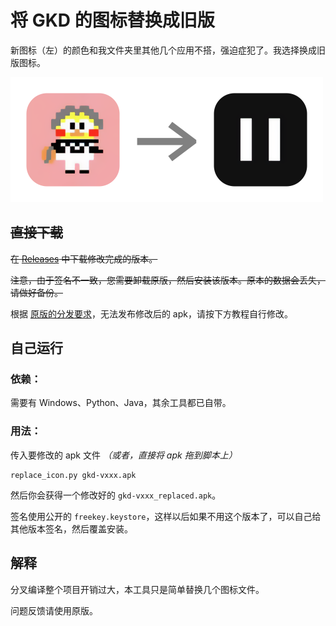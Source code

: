 # 将 GKD 的图标替换成旧版
新图标（左）的颜色和我文件夹里其他几个应用不搭，强迫症犯了。我选择换成旧版图标。

<img src="theme.png" width="500px">

## ~~直接下载~~
~~在 [Releases](https://github.com/zetaloop/gkd-replace-icon/releases) 中下载修改完成的版本。~~

~~注意，由于签名不一致，您需要卸载原版，然后安装该版本。原本的数据会丢失，请做好备份。~~

根据 [原版的分发要求](https://github.com/orgs/gkd-kit/discussions/679)，无法发布修改后的 apk，请按下方教程自行修改。

## 自己运行
### 依赖：
需要有 Windows、Python、Java，其余工具都已自带。

### 用法：
传入要修改的 apk 文件 _（或者，直接将 apk 拖到脚本上）_
```
replace_icon.py gkd-vxxx.apk
```
然后你会获得一个修改好的 `gkd-vxxx_replaced.apk`。

签名使用公开的 `freekey.keystore`，这样以后如果不用这个版本了，可以自己给其他版本签名，然后覆盖安装。

## 解释
分叉编译整个项目开销过大，本工具只是简单替换几个图标文件。

问题反馈请使用原版。
